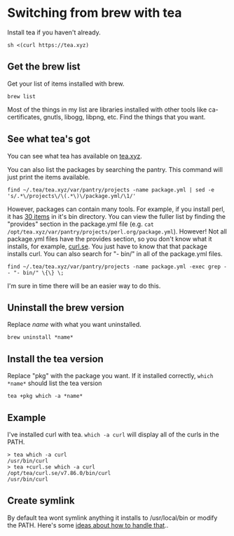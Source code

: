 # Switching from brew with tea

Install tea if you haven't already.

    sh <(curl https://tea.xyz)

## Get the brew list

Get your list of items installed with brew.

    brew list

Most of the things in my list are libraries installed with other tools like ca-certificates, gnutls, libogg, libpng, etc. Find the things that you want.

## See what tea's got

You can see what tea has available on [tea.xyz](https://tea.xyz).

You can also list the packages by searching the pantry. This command will just print the items available.

    find ~/.tea/tea.xyz/var/pantry/projects -name package.yml | sed -e 's/.*\/projects\/\(.*\)\/package.yml/\1/'

However, packages can contain many tools. For example, if you install perl, it has [30 items](https://github.com/teaxyz/pantry.core/blob/main/projects/perl.org/package.yml) in it's bin directory. You can view the fuller list by finding the "provides" section in the package.yml file (e.g. `cat /opt/tea.xyz/var/pantry/projects/perl.org/package.yml`). However! Not all package.yml files have the provides section, so you don't know what it installs, for example, [curl.se](https://github.com/teaxyz/pantry.core/blob/main/projects/curl.se/package.yml). You just have to know that that package installs curl. You can also search for "- bin/" in all of the package.yml files.

    find ~/.tea/tea.xyz/var/pantry/projects -name package.yml -exec grep -- "- bin/" \{\} \;

I'm sure in time there will be an easier way to do this. 

## Uninstall the brew version

Replace *name* with what you want uninstalled.

    brew uninstall *name*

## Install the tea version

Replace "pkg" with the package you want. If it installed correctly, `which *name*` should list the tea version

    tea +pkg which -a *name*

## Example

I've installed curl with tea. `which -a curl` will display all of the curls in the PATH.

    > tea which -a curl
    /usr/bin/curl
    > tea +curl.se which -a curl
    /opt/tea/curl.se/v7.86.0/bin/curl
    /usr/bin/curl

## Create symlink

By default tea wont symlink anything it installs to /usr/local/bin or modify the PATH. Here's some [ideas about how to handle that](https://github.com/magnusviri/tea-notes/blob/main/README.md#tea-path)..
